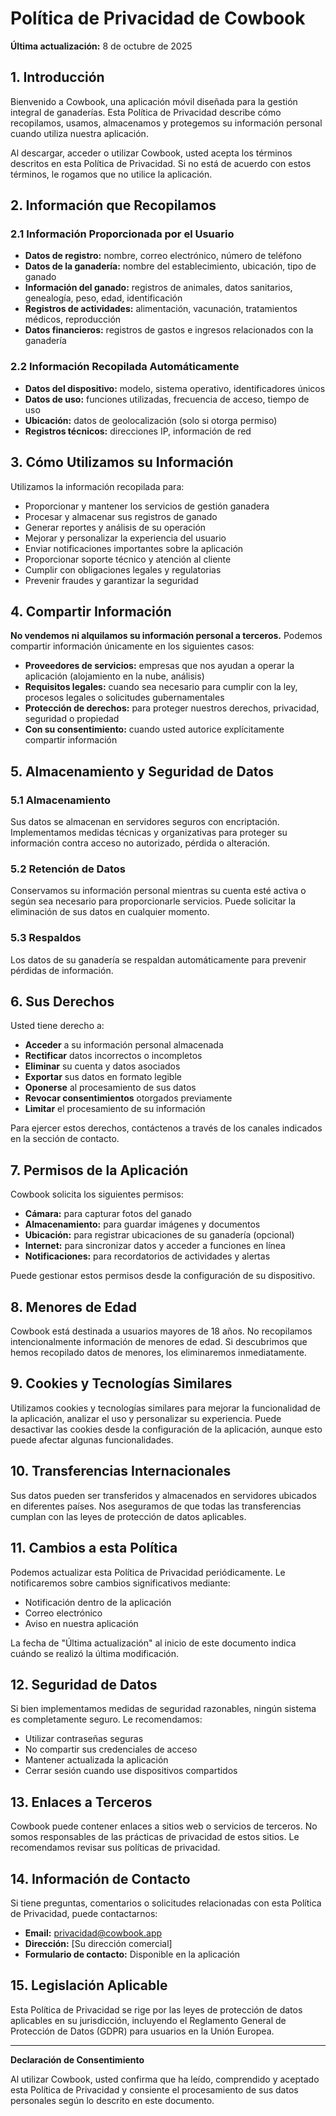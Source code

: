 # Política de Privacidad de Cowbook

**Última actualización:** 8 de octubre de 2025

## 1. Introducción

Bienvenido a Cowbook, una aplicación móvil diseñada para la gestión integral de ganaderías. Esta Política de Privacidad describe cómo recopilamos, usamos, almacenamos y protegemos su información personal cuando utiliza nuestra aplicación.

Al descargar, acceder o utilizar Cowbook, usted acepta los términos descritos en esta Política de Privacidad. Si no está de acuerdo con estos términos, le rogamos que no utilice la aplicación.

## 2. Información que Recopilamos

### 2.1 Información Proporcionada por el Usuario
- **Datos de registro:** nombre, correo electrónico, número de teléfono
- **Datos de la ganadería:** nombre del establecimiento, ubicación, tipo de ganado
- **Información del ganado:** registros de animales, datos sanitarios, genealogía, peso, edad, identificación
- **Registros de actividades:** alimentación, vacunación, tratamientos médicos, reproducción
- **Datos financieros:** registros de gastos e ingresos relacionados con la ganadería

### 2.2 Información Recopilada Automáticamente
- **Datos del dispositivo:** modelo, sistema operativo, identificadores únicos
- **Datos de uso:** funciones utilizadas, frecuencia de acceso, tiempo de uso
- **Ubicación:** datos de geolocalización (solo si otorga permiso)
- **Registros técnicos:** direcciones IP, información de red

## 3. Cómo Utilizamos su Información

Utilizamos la información recopilada para:

- Proporcionar y mantener los servicios de gestión ganadera
- Procesar y almacenar sus registros de ganado
- Generar reportes y análisis de su operación
- Mejorar y personalizar la experiencia del usuario
- Enviar notificaciones importantes sobre la aplicación
- Proporcionar soporte técnico y atención al cliente
- Cumplir con obligaciones legales y regulatorias
- Prevenir fraudes y garantizar la seguridad

## 4. Compartir Información

**No vendemos ni alquilamos su información personal a terceros.** Podemos compartir información únicamente en los siguientes casos:

- **Proveedores de servicios:** empresas que nos ayudan a operar la aplicación (alojamiento en la nube, análisis)
- **Requisitos legales:** cuando sea necesario para cumplir con la ley, procesos legales o solicitudes gubernamentales
- **Protección de derechos:** para proteger nuestros derechos, privacidad, seguridad o propiedad
- **Con su consentimiento:** cuando usted autorice explícitamente compartir información

## 5. Almacenamiento y Seguridad de Datos

### 5.1 Almacenamiento
Sus datos se almacenan en servidores seguros con encriptación. Implementamos medidas técnicas y organizativas para proteger su información contra acceso no autorizado, pérdida o alteración.

### 5.2 Retención de Datos
Conservamos su información personal mientras su cuenta esté activa o según sea necesario para proporcionarle servicios. Puede solicitar la eliminación de sus datos en cualquier momento.

### 5.3 Respaldos
Los datos de su ganadería se respaldan automáticamente para prevenir pérdidas de información.

## 6. Sus Derechos

Usted tiene derecho a:

- **Acceder** a su información personal almacenada
- **Rectificar** datos incorrectos o incompletos
- **Eliminar** su cuenta y datos asociados
- **Exportar** sus datos en formato legible
- **Oponerse** al procesamiento de sus datos
- **Revocar consentimientos** otorgados previamente
- **Limitar** el procesamiento de su información

Para ejercer estos derechos, contáctenos a través de los canales indicados en la sección de contacto.

## 7. Permisos de la Aplicación

Cowbook solicita los siguientes permisos:

- **Cámara:** para capturar fotos del ganado
- **Almacenamiento:** para guardar imágenes y documentos
- **Ubicación:** para registrar ubicaciones de su ganadería (opcional)
- **Internet:** para sincronizar datos y acceder a funciones en línea
- **Notificaciones:** para recordatorios de actividades y alertas

Puede gestionar estos permisos desde la configuración de su dispositivo.

## 8. Menores de Edad

Cowbook está destinada a usuarios mayores de 18 años. No recopilamos intencionalmente información de menores de edad. Si descubrimos que hemos recopilado datos de menores, los eliminaremos inmediatamente.

## 9. Cookies y Tecnologías Similares

Utilizamos cookies y tecnologías similares para mejorar la funcionalidad de la aplicación, analizar el uso y personalizar su experiencia. Puede desactivar las cookies desde la configuración de la aplicación, aunque esto puede afectar algunas funcionalidades.

## 10. Transferencias Internacionales

Sus datos pueden ser transferidos y almacenados en servidores ubicados en diferentes países. Nos aseguramos de que todas las transferencias cumplan con las leyes de protección de datos aplicables.

## 11. Cambios a esta Política

Podemos actualizar esta Política de Privacidad periódicamente. Le notificaremos sobre cambios significativos mediante:

- Notificación dentro de la aplicación
- Correo electrónico
- Aviso en nuestra aplicación

La fecha de "Última actualización" al inicio de este documento indica cuándo se realizó la última modificación.

## 12. Seguridad de Datos

Si bien implementamos medidas de seguridad razonables, ningún sistema es completamente seguro. Le recomendamos:

- Utilizar contraseñas seguras
- No compartir sus credenciales de acceso
- Mantener actualizada la aplicación
- Cerrar sesión cuando use dispositivos compartidos

## 13. Enlaces a Terceros

Cowbook puede contener enlaces a sitios web o servicios de terceros. No somos responsables de las prácticas de privacidad de estos sitios. Le recomendamos revisar sus políticas de privacidad.

## 14. Información de Contacto

Si tiene preguntas, comentarios o solicitudes relacionadas con esta Política de Privacidad, puede contactarnos:

- **Email:** privacidad@cowbook.app
- **Dirección:** [Su dirección comercial]
- **Formulario de contacto:** Disponible en la aplicación

## 15. Legislación Aplicable

Esta Política de Privacidad se rige por las leyes de protección de datos aplicables en su jurisdicción, incluyendo el Reglamento General de Protección de Datos (GDPR) para usuarios en la Unión Europea.

---

**Declaración de Consentimiento**

Al utilizar Cowbook, usted confirma que ha leído, comprendido y aceptado esta Política de Privacidad y consiente el procesamiento de sus datos personales según lo descrito en este documento.